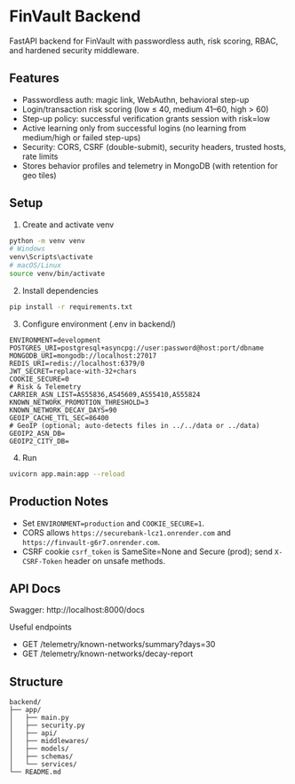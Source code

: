 # FinVault Backend

FastAPI backend for FinVault with passwordless auth, risk scoring, RBAC, and hardened security middleware.

## Features

- Passwordless auth: magic link, WebAuthn, behavioral step-up
- Login/transaction risk scoring (low ≤ 40, medium 41–60, high > 60)
- Step-up policy: successful verification grants session with risk=low
- Active learning only from successful logins (no learning from medium/high or failed step-ups)
- Security: CORS, CSRF (double-submit), security headers, trusted hosts, rate limits
- Stores behavior profiles and telemetry in MongoDB (with retention for geo tiles)

## Setup

1. Create and activate venv

```bash
python -m venv venv
# Windows
venv\Scripts\activate
# macOS/Linux
source venv/bin/activate
```

2. Install dependencies

```bash
pip install -r requirements.txt
```

3. Configure environment (.env in backend/)

```
ENVIRONMENT=development
POSTGRES_URI=postgresql+asyncpg://user:password@host:port/dbname
MONGODB_URI=mongodb://localhost:27017
REDIS_URI=redis://localhost:6379/0
JWT_SECRET=replace-with-32+chars
COOKIE_SECURE=0
# Risk & Telemetry
CARRIER_ASN_LIST=AS55836,AS45609,AS55410,AS55824
KNOWN_NETWORK_PROMOTION_THRESHOLD=3
KNOWN_NETWORK_DECAY_DAYS=90
GEOIP_CACHE_TTL_SEC=86400
# GeoIP (optional; auto-detects files in ../../data or ../data)
GEOIP2_ASN_DB=
GEOIP2_CITY_DB=
```

4. Run

```bash
uvicorn app.main:app --reload
```

## Production Notes

- Set `ENVIRONMENT=production` and `COOKIE_SECURE=1`.
- CORS allows `https://securebank-lcz1.onrender.com` and `https://finvault-g6r7.onrender.com`.
- CSRF cookie `csrf_token` is SameSite=None and Secure (prod); send `X-CSRF-Token` header on unsafe methods.

## API Docs

Swagger: http://localhost:8000/docs

Useful endpoints

- GET /telemetry/known-networks/summary?days=30
- GET /telemetry/known-networks/decay-report

## Structure

```
backend/
├── app/
│   ├── main.py
│   ├── security.py
│   ├── api/
│   ├── middlewares/
│   ├── models/
│   ├── schemas/
│   └── services/
└── README.md
```
